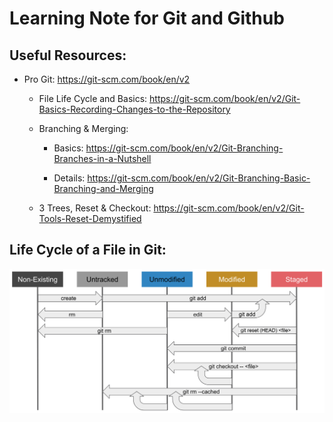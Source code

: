 # Learning Note for Git and Github

## Useful Resources:

- Pro Git: https://git-scm.com/book/en/v2

    - File Life Cycle and Basics: https://git-scm.com/book/en/v2/Git-Basics-Recording-Changes-to-the-Repository

    - Branching & Merging: 
    
        - Basics: https://git-scm.com/book/en/v2/Git-Branching-Branches-in-a-Nutshell

        - Details: https://git-scm.com/book/en/v2/Git-Branching-Basic-Branching-and-Merging
        
    - 3 Trees, Reset & Checkout: https://git-scm.com/book/en/v2/Git-Tools-Reset-Demystified
    
## Life Cycle of a File in Git:

![File in Git](git_file_life.png)